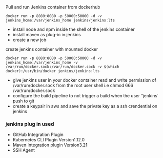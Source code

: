 Pull and run Jenkins container from dockerhub

```
docker run -p 8080:8080 -p 50000:50000 -d -v jenkins_home:/var/jenkins_home jenkins/jenkins:lts
```

- install node and npm inside the shell of the jenkins container
- install maven as plug-in in jenkins
- create a new job

create jenkins container with mounted docker

```
docker run -p 8080:8080 -p 50000:50000 -d -v jenkins_home:/var/jenkins_home -v /var/run/docker.sock:/var/run/docker.sock -v $(which docker):/usr/bin/docker jenkins/jenkins:lts
```

- give jenkins user in your docker container read and write permission of /var/run/docker.sock from the root user shell
  i.e chmod 666 /var/run/docker.sock
- configure the build pipeline to not trigger a build when the user "jenkins' push to git
- create a keypair in aws and save the private key as a ssh crendential on jenkins

### jenkins plug in used

- GitHub Integration Plugin
- Kubernetes CLI Plugin Version1.12.0
- Maven Integration plugin Version3.21
- SSH Agent
